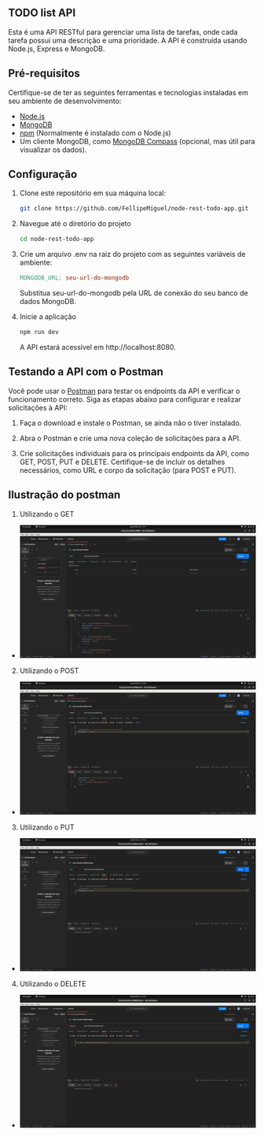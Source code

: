 ## TODO list API

Esta é uma API RESTful para gerenciar uma lista de tarefas, onde cada tarefa possui uma descrição e uma prioridade. A API é construída usando Node.js, Express e MongoDB.

## Pré-requisitos

Certifique-se de ter as seguintes ferramentas e tecnologias instaladas em seu ambiente de desenvolvimento:

- [Node.js](https://nodejs.org/)
- [MongoDB](https://www.mongodb.com/)
- [npm](https://www.npmjs.com/) (Normalmente é instalado com o Node.js)
- Um cliente MongoDB, como [MongoDB Compass](https://www.mongodb.com/try/download/compass) (opcional, mas útil para visualizar os dados).

## Configuração

1. Clone este repositório em sua máquina local:

   ```bash
   git clone https://github.com/FellipeMiguel/node-rest-todo-app.git
   ```

2. Navegue até o diretório do projeto

   ```bash
   cd node-rest-todo-app
   ```

3. Crie um arquivo .env na raiz do projeto com as seguintes variáveis de ambiente:

   ```makefile
   MONGODB_URL: seu-url-do-mongodb
   ```

   Substitua seu-url-do-mongodb pela URL de conexão do seu banco de dados MongoDB.

4. Inicie a aplicação
   ```bash
   npm run dev
   ```
   A API estará acessível em http://localhost:8080.

## Testando a API com o Postman

Você pode usar o [Postman](https://www.postman.com/) para testar os endpoints da API e verificar o funcionamento correto. Siga as etapas abaixo para configurar e realizar solicitações à API:

1. Faça o download e instale o Postman, se ainda não o tiver instalado.

2. Abra o Postman e crie uma nova coleção de solicitações para a API.

3. Crie solicitações individuais para os principais endpoints da API, como GET, POST, PUT e DELETE. Certifique-se de incluir os detalhes necessários, como URL e corpo da solicitação (para POST e PUT).

## Ilustração do postman

1. Utilizando o GET

- ![Imagem do postman read](./assets/postman-get.png)

2. Utilizando o POST

- ![Imagem do postman create](./assets/postman-post.png)

3. Utilizando o PUT

- ![Imagem do postman update](./assets/postman-put.png)

4. Utilizando o DELETE

- ![Imagem do postman delete](./assets/postman-delete.png)
